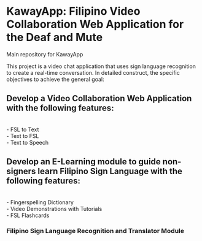 # KawayApp: Filipino Video Collaboration Web Application for the Deaf and Mute
Main repository for KawayApp

This project is a video chat application that uses sign language recognition to create a real-time conversation.
In detailed construct, the specific objectives to achieve the general goal:
<br>
## Develop a Video Collaboration Web Application with the following features:
<br>
-	FSL to Text
<br>
-	Text to FSL
<br>
-	Text to Speech
<br>

## Develop an E-Learning module to guide non-signers learn Filipino Sign Language with the following features:
<br>
-	Fingerspelling Dictionary
<br>
-	Video Demonstrations with Tutorials
<br>
-	FSL Flashcards
<br>

### Filipino Sign Language Recognition and Translator Module
